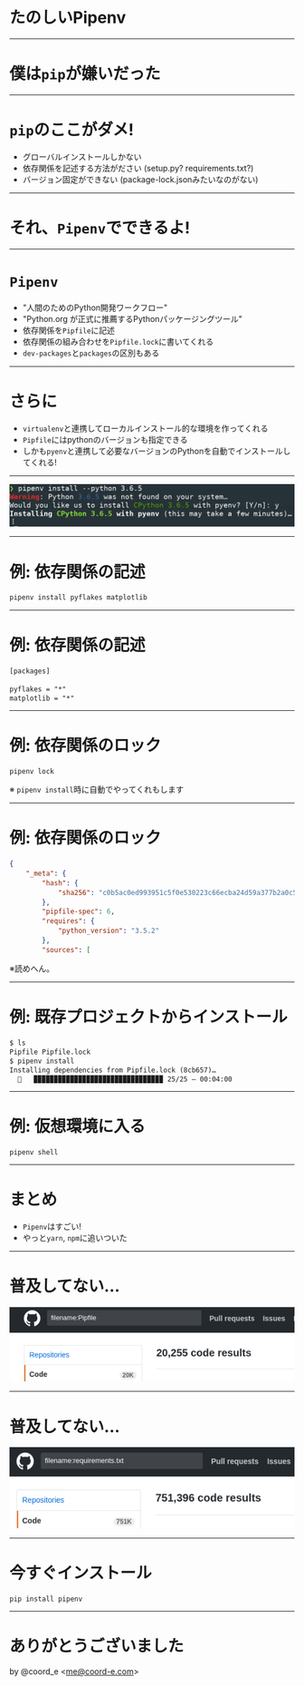 # たのしいPipenv

---

# 僕は`pip`が嫌いだった

---

# `pip`のここがダメ!

- グローバルインストールしかない
- 依存関係を記述する方法がださい (setup.py? requirements.txt?)
- バージョン固定ができない (package-lock.jsonみたいなのがない)

---

# それ、`Pipenv`でできるよ!

---

# `Pipenv`

- "人間のためのPython開発ワークフロー"
- "Python.org が正式に推薦するPythonパッケージングツール"
- 依存関係を`Pipfile`に記述
- 依存関係の組み合わせを`Pipfile.lock`に書いてくれる
- `dev-packages`と`packages`の区別もある

---

# さらに

- `virtualenv`と連携してローカルインストール的な環境を作ってくれる
- `Pipfile`にはpythonのバージョンも指定できる
- しかも`pyenv`と連携して必要なバージョンのPythonを自動でインストールしてくれる!

---

![pyenv](pyenv.png)

---

# 例: 依存関係の記述

```bash
pipenv install pyflakes matplotlib
```

---

# 例: 依存関係の記述

```
[packages]

pyflakes = "*"
matplotlib = "*"
```

---

# 例: 依存関係のロック

```
pipenv lock
```

※ `pipenv install`時に自動でやってくれもします

---

# 例: 依存関係のロック

```json
{
    "_meta": {
        "hash": {
            "sha256": "c0b5ac0ed993951c5f0e530223c66ecba24d59a377b2a0c594f2845476282683"
        },
        "pipfile-spec": 6,
        "requires": {
            "python_version": "3.5.2"
        },
        "sources": [
```

※読めへん。

---

# 例: 既存プロジェクトからインストール

```shell
$ ls
Pipfile Pipfile.lock
$ pipenv install
Installing dependencies from Pipfile.lock (8cb657)…
  🐍   ▉▉▉▉▉▉▉▉▉▉▉▉▉▉▉▉▉▉▉▉▉▉▉▉▉▉▉▉▉▉▉▉ 25/25 — 00:04:00
```

---

# 例: 仮想環境に入る

```shell
pipenv shell
```

---

# まとめ

- `Pipenv`はすごい!
- やっと`yarn`, `npm`に追いついた

---

# 普及してない...

![pipenv](pipenv-num.png)

---

# 普及してない...

![requirements.txts](require-num.png)

---

# 今すぐインストール

```
pip install pipenv
```

---

# ありがとうございました

by @coord\_e \<me@coord-e.com\>
